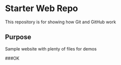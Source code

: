 # Starter Web Repo

This repository is for showing how Git and GitHub work

## Purpose

Sample website with plenty of files for demos

###OK